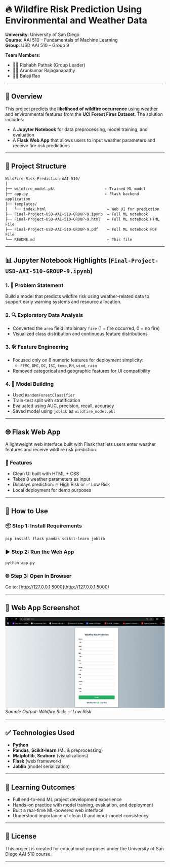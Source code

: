 # 🔥 Wildfire Risk Prediction Using Environmental and Weather Data

**University**: University of San Diego  
**Course**: AAI 510 – Fundamentals of Machine Learning  
**Group**: USD AAI 510 – Group 9  

**Team Members**:  
- 👨‍💼 Rishabh Pathak (Group Leader)  
- 👨‍🔬 Arunkumar Rajaganapathy  
- 👨‍💻 Balaji Rao

---

## 📘 Overview

This project predicts the **likelihood of wildfire occurrence** using weather and environmental features from the **UCI Forest Fires Dataset**. The solution includes:

- A **Jupyter Notebook** for data preprocessing, model training, and evaluation  
- A **Flask Web App** that allows users to input weather parameters and receive fire risk predictions

---

## 📁 Project Structure

```
WildFire-Risk-Prediction-AAI-510/
│
├── wildfire_model.pkl                      ← Trained ML model
├── app.py                                  ← Flask backend application
├── templates/
│   └── index.html                           ← Web UI for prediction
├── Final-Project-USD-AAI-510-GROUP-9.ipynb  ← Full ML notebook
├── Final-Project-USD-AAI-510-GROUP-9.html   ← Full ML notebook HTML File
├── Final-Project-USD-AAI-510-GROUP-9.pdf    ← Full ML notebook PDF File
└── README.md                                ← This file
```

---

## 📊 Jupyter Notebook Highlights (`Final-Project-USD-AAI-510-GROUP-9.ipynb`)

### 1. 📌 Problem Statement
Build a model that predicts wildfire risk using weather-related data to support early warning systems and resource allocation.

### 2. 🔍 Exploratory Data Analysis
- Converted the `area` field into binary `fire` (1 = fire occurred, 0 = no fire)
- Visualized class distribution and continuous feature distributions

### 3. 🛠️ Feature Engineering
- Focused only on 8 numeric features for deployment simplicity:
  - `FFMC`, `DMC`, `DC`, `ISI`, `temp`, `RH`, `wind`, `rain`
- Removed categorical and geographic features for UI compatibility

### 4. 🧠 Model Building
- Used `RandomForestClassifier`
- Train-test split with stratification
- Evaluated using AUC, precision, recall, accuracy
- Saved model using `joblib` as `wildfire_model.pkl`

---

## 🌐 Flask Web App

A lightweight web interface built with Flask that lets users enter weather features and receive wildfire risk prediction.

### 🔧 Features
- Clean UI built with HTML + CSS
- Takes 8 weather parameters as input
- Displays prediction: 🔥 High Risk or ✅ Low Risk
- Local deployment for demo purposes

---

## 🚀 How to Use

### 📦 Step 1: Install Requirements

```bash
pip install flask pandas scikit-learn joblib
```

### ▶️ Step 2: Run the Web App

```bash
python app.py
```

### 🌐 Step 3: Open in Browser

Go to: [http://127.0.0.1:5000](http://127.0.0.1:5000)

---

## 📸 Web App Screenshot

![Web App Screenshot](web-app-output.png)  
*Sample Output: Wildfire Risk: ✅ Low Risk*

---

## ✅ Technologies Used

- **Python**
- **Pandas**, **Scikit-learn** (ML & preprocessing)
- **Matplotlib**, **Seaborn** (visualizations)
- **Flask** (web framework)
- **Joblib** (model serialization)

---

## 📌 Learning Outcomes

- Full end-to-end ML project development experience
- Hands-on practice with model training, evaluation, and deployment
- Built a real-time ML-powered web interface
- Understood importance of clean UI and input–model consistency

---

## 📄 License

This project is created for educational purposes under the University of San Diego AAI 510 course.

---

